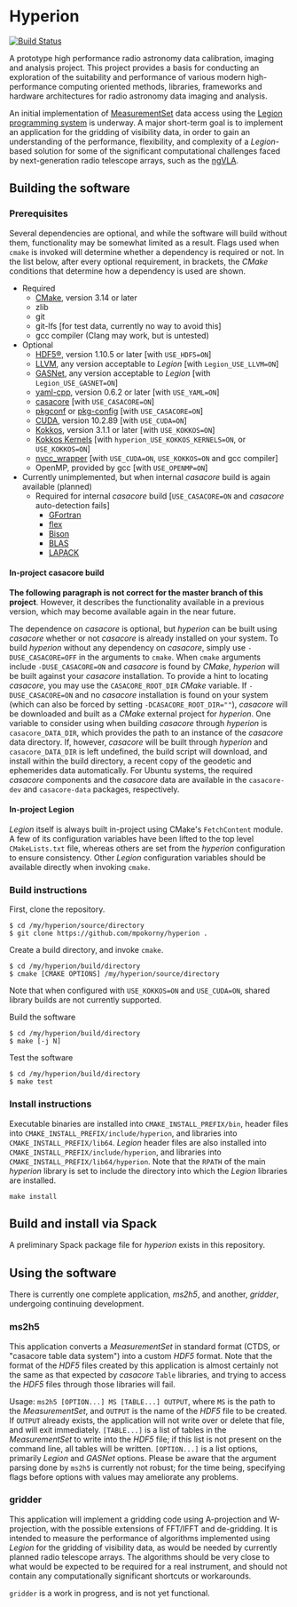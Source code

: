# Hyperion

[![Build Status](https://travis-ci.com/mpokorny/hyperion.svg?branch=master)](https://travis-ci.com/mpokorny/hyperion)

A prototype high performance radio astronomy data calibration, imaging and analysis project. This project provides a basis for conducting an exploration of the suitability and performance of various modern high-performance computing oriented methods, libraries, frameworks and hardware architectures for radio astronomy data imaging and analysis.

An initial implementation of [MeasurementSet](https://casa.nrao.edu/Memos/229.html) data access using the [Legion programming system](https://legion.stanford.edu/) is underway. A major short-term goal is to implement an application for the gridding of visibility data, in order to gain an understanding of the performance, flexibility, and complexity of a *Legion*-based solution for some of the significant computational challenges faced by next-generation radio telescope arrays, such as the [ngVLA](https://ngvla.nrao.edu/).

## Building the software

### Prerequisites
Several dependencies are optional, and while the software will build without them, functionality may be somewhat limited as a result. Flags used when `cmake` is invoked will determine whether a dependency is required or not. In the list below, after every optional requirement, in brackets, the *CMake* conditions that determine how a dependency is used are shown.

* Required
  * [CMake](https://cmake.org/), version 3.14 or later
  * zlib
  * git
  * git-lfs [for test data, currently no way to avoid this]
  * gcc compiler (Clang may work, but is untested)
* Optional
  * [HDF5®](https://www.hdfgroup.org/solutions/hdf5/), version 1.10.5 or later [with `USE_HDF5=ON`]
  * [LLVM](https://llvm.org/), any version acceptable to *Legion* [with `Legion_USE_LLVM=ON`]
  * [GASNet](https://gasnet.lbl.gov/), any version acceptable to *Legion* [with `Legion_USE_GASNET=ON`]
  * [yaml-cpp](https://github.com/jbeder/yaml-cpp/), version 0.6.2 or later [with `USE_YAML=ON`]
  * [casacore](https://github.com/casacore/casacore) [with `USE_CASACORE=ON`]
  * [pkgconf](https:://pkgconf.org) or [pkg-config](https://www.freedesktop.org/wiki/Software/pkg-config) [with `USE_CASACORE=ON`]
  * [CUDA](https://developer.nvidia.com/cuda-downloads), version 10.2.89 [with `USE_CUDA=ON`]
  * [Kokkos](https://github.com/kokkos/kokkos), version 3.1.1 or later [with `USE_KOKKOS=ON`]
  * [Kokkos Kernels](https://github.com/kokkos/kokkos-kernels) [with `hyperion_USE_KOKKOS_KERNELS=ON`, or `USE_KOKKOS=ON`]
  * [nvcc_wrapper](https://github.com/kokkos/nvcc_wrapper) [with `USE_CUDA=ON`, `USE_KOKKOS=ON` and gcc compiler]
  * OpenMP, provided by gcc [with `USE_OPENMP=ON`]
* Currently unimplemented, but when internal *casacore* build is again available (planned)
  * Required for internal *casacore* build [`USE_CASACORE=ON` and *casacore* auto-detection fails]
    * [GFortran](https://gcc.gnu.org/wiki/GFortran)
    * [flex](https://github.com/westes/flex)
    * [Bison](https://www.gnu.org/software/bison/)
    * [BLAS](http://www.netlib.org/blas/)
    * [LAPACK](http://www.netlib.org/lapack/)

#### In-project casacore build
**The following paragraph is not correct for the master branch of this project**. However, it describes the functionality available in a previous version, which may become available again in the near future.

The dependence on *casacore* is optional, but *hyperion* can be built using *casacore* whether or not *casacore* is already installed on your system. To build *hyperion* without any dependency on *casacore*, simply use `-DUSE_CASACORE=OFF` in the arguments to `cmake`. When `cmake` arguments include `-DUSE_CASACORE=ON` and *casacore* is found by *CMake*, *hyperion* will be built against your *casacore* installation. To provide a hint to locating *casacore*, you may use the `CASACORE_ROOT_DIR` *CMake* variable. If `-DUSE_CASACORE=ON` and no *casacore* installation is found on your system (which can also be forced by setting `-DCASACORE_ROOT_DIR=""`), *casacore* will be downloaded and built as a *CMake* external project for *hyperion*. One variable to consider using when building *casacore* through *hyperion* is `casacore_DATA_DIR`, which provides the path to an instance of the *casacore* data directory. If, however, *casacore* will be built through *hyperion* and `casacore_DATA_DIR` is left undefined, the build script will download, and install within the build directory, a recent copy of the geodetic and ephemerides data automatically. For Ubuntu systems, the required *casacore* components and the *casacore* data are available in the `casacore-dev` and `casacore-data` packages, respectively.

#### In-project Legion
*Legion* itself is always built in-project using CMake's `FetchContent` module. A few of its configuration variables have been lifted to the top level `CMakeLists.txt` file, whereas others are set from the *hyperion* configuration to ensure consistency. Other *Legion* configuration variables should be available directly when invoking `cmake`.

### Build instructions
First, clone the repository.
``` shell
$ cd /my/hyperion/source/directory
$ git clone https://github.com/mpokorny/hyperion .
```

Create a build directory, and invoke `cmake`.
``` shell
$ cd /my/hyperion/build/directory
$ cmake [CMAKE OPTIONS] /my/hyperion/source/directory
```

Note that when configured with `USE_KOKKOS=ON` and `USE_CUDA=ON`, shared library builds are not currently supported.

Build the software
``` shell
$ cd /my/hyperion/build/directory
$ make [-j N]
```

Test the software
``` shell
$ cd /my/hyperion/build/directory
$ make test
```

### Install instructions

Executable binaries are installed into `CMAKE_INSTALL_PREFIX/bin`, header files into `CMAKE_INSTALL_PREFIX/include/hyperion`, and libraries into `CMAKE_INSTALL_PREFIX/lib64`. *Legion* header files are also installed into `CMAKE_INSTALL_PREFIX/include/hyperion`, and libraries into `CMAKE_INSTALL_PREFIX/lib64/hyperion`. Note that the `RPATH` of the main *hyperion* library is set to include the directory into which the *Legion* libraries are installed.

``` shell
make install
```

## Build and install via Spack

A preliminary Spack package file for *hyperion* exists in this repository.

## Using the software

There is currently one complete application, *ms2h5*, and another, *gridder*, undergoing continuing development.

### ms2h5

This application converts a *MeasurementSet* in standard format (CTDS, or "casacore table data system") into a custom *HDF5* format. Note that the format of the *HDF5* files created by this application is almost certainly not the same as that expected by *casacore* `Table` libraries, and trying to access the *HDF5* files through those libraries will fail.

Usage: `ms2h5 [OPTION...] MS [TABLE...] OUTPUT`, where `MS` is the path to the *MeasurementSet*, and `OUTPUT` is the name of the *HDF5* file to be created. If `OUTPUT` already exists, the application will not write over or delete that file, and will exit immediately. `[TABLE...]` is a list of tables in the *MeasurementSet* to write into the *HDF5* file; if this list is not present on the command line, all tables will be written. `[OPTION...]` is a list options, primarily *Legion* and *GASNet* options. Please be aware that the argument parsing done by `ms2h5` is currently not robust; for the time being, specifying flags before options with values may ameliorate any problems.

### gridder

This application will implement a gridding code using A-projection and W-projection, with the possible extensions of FFT/IFFT and de-gridding. It is intended to measure the performance of algorithms implemented using *Legion* for the gridding of visibility data, as would be needed by currently planned radio telescope arrays. The algorithms should be very close to what would be expected to be required for a real instrument, and should not contain any computationally significant shortcuts or workarounds.

`gridder` is a work in progress, and is not yet functional.
